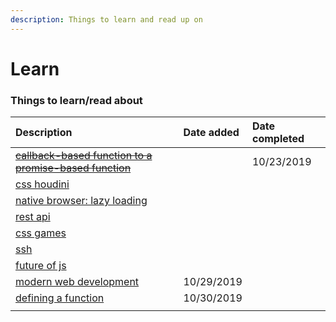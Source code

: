 ```yaml
---
description: Things to learn and read up on
---
```


# Learn

### Things to learn/read about

| Description | Date added | Date completed |
| :--- | :--- | :--- |
| ~~~~[~~callback-based function to a promise-based function~~](https://www.geeksforgeeks.org/javascript-promises/)~~~~ |  | 10/23/2019 |
| [css houdini](%20https://developer.mozilla.org/en-US/docs/Web/Houdini) |  |  |
| [native browser: lazy loading](https://web.dev/native-lazy-loading) |  |  |
| [rest api](https://www.youtube.com/watch?v=rGObWtjxGBc) |  |  |
| [css games](%20https://dev.to/devmount/8-games-to-learn-css-the-fun-way-4e0f?utm_source=digest_mailer&utm_medium=email&utm_campaign=digest_email) |  |  |
| [ssh](%20https://dev.to/djangotricks/things-i-want-to-remember-about-ssh-21el?utm_source=digest_mailer&utm_medium=email&utm_campaign=digest_email) |  |  |
| [future of js](%20https://dev.to/christopherkade/the-future-of-javascript-features-to-keep-an-eye-on-3d0h?utm_source=digest_mailer&utm_medium=email&utm_campaign=digest_email) |  |  |
| [modern web development](%20https://dev.to/decipherzonesoft/modern-web-development-2019-5g51) | 10/29/2019 |  |
| [defining a function](%20https://areknawo.com/different-ways-of-defining-a-function-in-javascript/) | 10/30/2019 |  |
|  |  |  |





